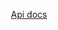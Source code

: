 <p align="center"><a href="https://app.swaggerhub.com/apis-docs/PopovicJovan/Movie/1.0.0#/" target="_blank">Api docs</a></p>

